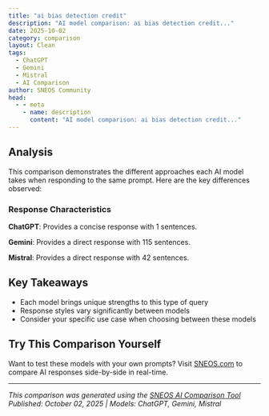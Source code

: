 ```yaml
---
title: "ai bias detection credit"
description: "AI model comparison: ai bias detection credit..."
date: 2025-10-02
category: comparison
layout: Clean
tags:
  - ChatGPT
  - Gemini
  - Mistral
  - AI Comparison
author: SNEOS Community
head:
  - - meta
    - name: description
      content: "AI model comparison: ai bias detection credit..."
---
```


<ChatComparison
  title="ai bias detection credit"
  prompt="ai bias detection credit"
  :responses='{
    "ChatGPT": "AI bias detection is an essential area of research and practice in artificial intelligence and machine learning, focusing on identifying and mitigating biases in AI models and data. Bias in AI can lead to unfair outcomes, perpetuate stereotypes, and affect decision-making processes in critical areas like hiring, lending, law enforcement, and healthcare.\n\n### Key Aspects of AI Bias Detection\n\n1. **Types of Bias**:\n   - **Data Bias**: Occurs when training data is unrepresentative of the population, leading to skewed model performance.\n   - **Algorithmic Bias**: Arises from the algorithms themselves, which may inadvertently favor certain groups or outcomes over others.\n   - **Societal Bias**: Reflected ideologies or cultural perceptions that can seep into data and model training.\n\n2. **Detection Methods**:\n   - **Statistical Analysis**: Techniques such as disproportionality metrics, disparate impact analysis, and fairness-aware algorithms help identify biases in data.\n   - **Model Auditing**: Evaluating model outputs across different demographic groups to ensure fairness.\n   - **Performance Metrics**: Using fairness metrics like equal opportunity, demographic parity, and calibration to assess model bias.\n\n3. **Tools and Frameworks**:\n   - **Fairness Indicators**: Tools like Google&#39;s Fairness Indicators provide visualizations to assess model fairness.\n   - **AIF360 (AI Fairness 360)**: An open-source library from IBM to help detect and mitigate bias in AI models.\n   - **FairLearn**: A toolkit that can be used to mitigate unfairness in AI systems.\n\n4. **Mitigation Strategies**:\n   - **Preprocessing**: Altering training data to remove biases before model training.\n   - **In-processing**: Modifying the algorithm during training to ensure fairness constraints are met.\n   - **Postprocessing**: Adjusting the model&#39;s outputs to ensure equitable outcomes.\n\n5. **Ethical Considerations**: \n   - Ensuring transparency in AI systems and decision-making processes is paramount.\n   - Engaging stakeholders and diverse groups in discussions about fairness can improve understanding and acceptance.\n\n6. **Regulatory and Compliance**:\n   - Metrics and standards are being developed by governments and organizations (like the EU&#39;s AI Act) to ensure fairness and accountability in AI systems.\n\n### Conclusion\nAI bias detection is not just a technical challenge but also a societal issue that requires collaboration between technologists, ethicists, and policymakers. Advancements in this field are crucial to building fair and trustworthy AI systems that serve all individuals equitably.",
    "Gemini": "Okay, let\u0027s break down AI bias detection in the context of credit, covering the importance, methods, challenges, and potential solutions.\n\n**Why is AI Bias Detection Crucial in Credit?**\n\n*   **Fairness and Equity:** Credit decisions significantly impact people\u0027s lives (access to housing, loans for education, starting businesses, etc.). Biased AI systems can perpetuate and even amplify existing societal inequalities, leading to unfair denial of credit or less favorable terms for certain groups (e.g., based on race, gender, ethnicity, location).  This violates ethical principles and can have legal ramifications.\n*   **Legal and Regulatory Compliance:**  Many countries and regions have laws and regulations that prohibit discrimination in lending. Using biased AI systems can lead to violations of these laws, resulting in fines, lawsuits, and reputational damage.  Examples include the Equal Credit Opportunity Act (ECOA) in the US.\n*   **Reputational Risk:**  News of a biased AI system used for credit decisions can severely damage a financial institution\u0027s reputation, leading to loss of customers and investor confidence.  Consumers are increasingly sensitive to issues of fairness and social responsibility.\n*   **Business Performance:** Biased models can lead to inaccurate risk assessments, potentially resulting in lost revenue from missed lending opportunities or increased losses from extending credit to higher-risk individuals who were wrongly assessed as low-risk.  A biased model is simply a less accurate model.\n*   **Social Impact:**  Widespread use of biased credit AI can exacerbate societal inequalities, hindering economic mobility and perpetuating cycles of poverty for certain groups.\n\n**Sources of Bias in Credit AI Systems:**\n\nBias can creep into AI systems at various stages of the development and deployment lifecycle:\n\n1.  **Data Bias:**\n    *   **Historical Bias:** The training data reflects past societal biases and discriminatory practices (e.g., historical redlining in real estate).\n    *   **Sampling Bias:** The training data is not representative of the entire population.  For example, if the data overrepresents certain demographic groups.\n    *   **Measurement Bias:**  The way data is collected or measured introduces bias.  For instance, using zip codes as a proxy for race.\n    *   **Proxy Variables:** Using variables that are highly correlated with protected characteristics (e.g., race, gender) even if those characteristics are not explicitly included in the model.  These proxies can perpetuate bias.\n\n2.  **Algorithmic Bias:**\n    *   **Model Selection Bias:** Choosing a model that performs better for some groups than others.\n    *   **Feature Engineering Bias:** The way features are created or transformed introduces bias.\n    *   **Optimization Bias:** The objective function used to train the model inadvertently favors certain groups.\n\n3.  **Human Bias:**\n    *   **Bias in Data Labeling:** Human annotators introduce their own biases when labeling data.\n    *   **Bias in Model Development:** Developers\u0027 assumptions and choices can introduce bias into the model.\n    *   **Bias in Model Deployment:** The way the model is deployed and used can introduce bias.\n\n**Methods for AI Bias Detection in Credit:**\n\nHere are some common methods used to detect bias in credit AI systems:\n\n1.  **Statistical Parity/Demographic Parity:**\n\n    *   **Concept:**  Ensures that the proportion of individuals receiving a positive outcome (e.g., loan approval) is the same across all protected groups.\n    *   **Metric:**  Compare approval rates across different groups. A significant difference indicates potential bias.\n    *   **Limitation:**  May not be desirable in all cases, as it doesn\u0027t consider whether individuals are equally qualified. Can lead to \u0022reverse discrimination.\u0022\n\n2.  **Equal Opportunity/Equalized Odds:**\n\n    *   **Concept:**  Ensures that the model has the same true positive rate (TPR) and false positive rate (FPR) across all protected groups.\n    *   **Metric:**  Compare TPR and FPR across different groups. Significant differences indicate potential bias.\n    *   **Advantage:**  Focuses on the model\u0027s accuracy for different groups, rather than just approval rates.\n\n3.  **Predictive Parity/Calibration:**\n\n    *   **Concept:**  Ensures that the model\u0027s predictions are equally accurate for all groups.\n    *   **Metric:**  Compare the probability of default for different groups. If the model is well-calibrated, the predicted probability should match the actual default rate.\n    *   **Advantage:**  Focuses on the reliability of the model\u0027s predictions.\n\n4.  **Individual Fairness:**\n\n    *   **Concept:**  Ensures that similar individuals are treated similarly, regardless of their group membership.\n    *   **Metric:**  Measure the similarity between individuals and compare their predicted outcomes.\n    *   **Challenge:**  Defining and measuring similarity can be difficult.\n\n5.  **Causal Analysis:**\n\n    *   **Concept:**  Identifies and removes causal pathways through which protected attributes influence credit decisions.\n    *   **Method:**  Uses techniques like causal diagrams and mediation analysis to understand the relationships between variables.\n    *   **Advantage:**  Can help to identify and address the root causes of bias.\n\n6.  **Adversarial Debiasing:**\n\n    *   **Concept:**  Trains an adversarial network to remove information about protected attributes from the model\u0027s predictions.\n    *   **Method:**  Uses techniques from adversarial machine learning to make the model more fair.\n    *   **Advantage:**  Can be effective at reducing bias without significantly impacting model accuracy.\n\n7.  **Explainable AI (XAI) Techniques:**\n\n    *   **Concept:**  Uses techniques to understand how the model makes its decisions and identify potentially biased features.\n    *   **Methods:**  Techniques like SHAP values, LIME, and feature importance analysis.\n    *   **Advantage:**  Provides insights into the model\u0027s behavior and can help to identify sources of bias.\n\n**Tools and Libraries for Bias Detection:**\n\n*   **AI Fairness 360 (AIF360):** An open-source toolkit developed by IBM that provides a comprehensive set of metrics and algorithms for detecting and mitigating bias.\n*   **Fairlearn:** A Python package developed by Microsoft that provides tools for fairness assessment and mitigation.\n*   **Responsible AI Toolbox:** A suite of tools from Microsoft Azure that includes features for fairness assessment, explainability, and privacy.\n*   **TensorFlow Responsible AI Toolkit:** A toolkit from Google that provides tools for understanding and mitigating bias in TensorFlow models.\n*   **SHAP (SHapley Additive exPlanations):** A library for explaining the output of machine learning models.\n\n**Challenges in AI Bias Detection for Credit:**\n\n*   **Defining Fairness:** There is no single, universally accepted definition of fairness. Different fairness metrics can lead to different conclusions.\n*   **Data Availability and Quality:**  Accurate and representative data is essential for detecting and mitigating bias. However, such data is often difficult to obtain.\n*   **Complexity of AI Models:**  Complex AI models can be difficult to interpret and understand, making it challenging to identify sources of bias.\n*   **Trade-off Between Fairness and Accuracy:**  Reducing bias can sometimes come at the cost of reduced model accuracy.\n*   **Evolving Regulations:**  The legal and regulatory landscape around AI fairness is constantly evolving, making it difficult for financial institutions to stay compliant.\n*   **Lack of Transparency:**  Some AI models are \u0022black boxes,\u0022 making it difficult to understand how they make decisions.\n*   **Feedback Loops:** Biased AI systems can create feedback loops that reinforce and amplify existing biases.  For example, if a biased model denies credit to a certain group, they may have fewer opportunities to improve their credit score, leading to further denials in the future.\n\n**Mitigation Strategies (Going Beyond Detection):**\n\nBias detection is only the first step.  Here are some strategies for mitigating bias:\n\n1.  **Data Preprocessing:**\n    *   **Re-weighting:** Assign different weights to different data points to balance the representation of different groups.\n    *   **Resampling:**  Oversample underrepresented groups or undersample overrepresented groups.\n    *   **Data Augmentation:**  Create new data points for underrepresented groups.\n    *   **Suppression:**  Remove or mask protected attributes from the data.  However, be careful about proxy variables.\n\n2.  **Algorithmic Modifications:**\n    *   **Fairness-Aware Training:**  Modify the training process to explicitly optimize for fairness.\n    *   **Adversarial Debiasing:**  Train an adversarial network to remove information about protected attributes from the model\u0027s predictions.\n    *   **Post-processing:**  Adjust the model\u0027s predictions to improve fairness.\n\n3.  **Monitoring and Auditing:**\n    *   **Regularly monitor the model\u0027s performance for bias.**\n    *   **Conduct regular audits to ensure that the model is fair and compliant.**\n    *   **Establish a process for addressing bias issues when they are identified.**\n\n4.  **Transparency and Explainability:**\n    *   **Use explainable AI (XAI) techniques to understand how the model makes its decisions.**\n    *   **Provide transparency to consumers about how their creditworthiness is assessed.**\n\n5.  **Human Oversight:**\n    *   **Involve human experts in the development and deployment of AI systems.**\n    *   **Establish a process for human review of credit decisions made by AI systems.**\n\n**Best Practices for Building Fair Credit AI Systems:**\n\n*   **Define Fairness Clearly:** Establish a clear and measurable definition of fairness that aligns with your organization\u0027s values and legal requirements.\n*   **Assemble a Diverse Team:**  Involve individuals with diverse backgrounds and perspectives in the development and deployment of AI systems.\n*   **Data Governance:** Implement robust data governance policies to ensure data quality, accuracy, and representativeness.\n*   **Document Everything:** Document all aspects of the AI system, including the data used, the algorithms used, and the fairness metrics used.\n*   **Regular Training:** Provide regular training to employees on AI fairness and ethical considerations.\n*   **Continuous Improvement:** Continuously monitor and improve the AI system to ensure that it remains fair and accurate over time.\n\n**In Summary:**\n\nAI bias detection is a critical component of responsible AI development and deployment in the credit industry. By understanding the sources of bias, using appropriate detection methods, and implementing effective mitigation strategies, financial institutions can build fair and equitable credit AI systems that benefit both their business and society as a whole. The key is to be proactive, transparent, and committed to continuous improvement.\n",
    "Mistral": "Detecting bias in AI systems, particularly in credit scoring and lending, is crucial to ensure fairness and prevent discrimination. Here are some steps and methods to detect and mitigate bias in AI-driven credit systems:\n\n### 1. **Data Collection and Preprocessing**\n   - **Data Audit**: Review the data used to train the AI model to ensure it is representative and free from historical biases.\n   - **Feature Selection**: Be cautious about which features are included. Features like race, gender, or zip code can introduce bias.\n   - **Data Balancing**: Ensure that the dataset is balanced across different demographic groups to avoid underrepresentation.\n\n### 2. **Bias Detection Techniques**\n   - **Statistical Tests**: Use statistical methods to detect disparities in outcomes across different groups. For example, check if the approval rates differ significantly between different demographic groups.\n   - **Fairness Metrics**: Implement fairness metrics such as demographic parity, equal opportunity, and equalized odds to quantify bias.\n   - **Bias Mitigation Algorithms**: Use algorithms specifically designed to mitigate bias, such as reweighing, disparate impact remover, and the preprocessing technique.\n\n### 3. **Model Training and Evaluation**\n   - **Cross-Validation**: Use cross-validation techniques to ensure the model performs well across different subgroups.\n   - **Bias Auditing Tools**: Utilize tools like Aequitas, AI Fairness 360, and Fairlearn to audit the model for bias.\n   - **Sensitivity Analysis**: Conduct sensitivity analysis to understand how changes in input features affect the model\u0027s predictions.\n\n### 4. **Post-Deployment Monitoring**\n   - **Continuous Monitoring**: Continuously monitor the model\u0027s performance in real-world scenarios to detect any emerging biases.\n   - **Feedback Loops**: Implement feedback loops to gather data on the model\u0027s decisions and their impact on different groups.\n   - **Regular Audits**: Conduct regular audits to ensure the model remains fair and unbiased over time.\n\n### 5. **Transparency and Accountability**\n   - **Explainability**: Use explainable AI techniques to make the model\u0027s decision-making process transparent.\n   - **Documentation**: Document the data sources, preprocessing steps, model training process, and evaluation metrics to ensure transparency.\n   - **Stakeholder Involvement**: Involve diverse stakeholders, including representatives from different demographic groups, in the development and evaluation process.\n\n### 6. **Regulatory Compliance**\n   - **Legal Standards**: Ensure the AI system complies with relevant legal standards and regulations, such as the Equal Credit Opportunity Act (ECOA) in the United States.\n   - **Ethical Guidelines**: Follow ethical guidelines and best practices for AI development and deployment.\n\n### Tools and Frameworks\n- **AI Fairness 360 (AIF360)**: An open-source toolkit by IBM to help detect and mitigate bias in machine learning models.\n- **Fairlearn**: A Python library by Microsoft to assess and improve the fairness of AI models.\n- **Aequitas**: An open-source bias and fairness audit toolkit for machine learning models.\n\n### Example Workflow\n1. **Data Collection**: Gather credit application data, ensuring it is representative and balanced.\n2. **Preprocessing**: Clean the data, remove sensitive features, and balance the dataset.\n3. **Model Training**: Train the model using fairness-aware algorithms.\n4. **Evaluation**: Evaluate the model using fairness metrics and statistical tests.\n5. **Deployment**: Deploy the model and implement continuous monitoring.\n6. **Auditing**: Conduct regular audits and involve stakeholders in the process.\n\nBy following these steps and utilizing the available tools, you can effectively detect and mitigate bias in AI-driven credit systems, ensuring fairness and compliance with regulatory standards."
  }'
  published-date="13:38"
/>

## Analysis

This comparison demonstrates the different approaches each AI model takes when responding to the same prompt. Here are the key differences observed:

### Response Characteristics

**ChatGPT**: Provides a concise response with 1 sentences. 

**Gemini**: Provides a direct response with 115 sentences. 

**Mistral**: Provides a direct response with 42 sentences. 

## Key Takeaways

- Each model brings unique strengths to this type of query
- Response styles vary significantly between models
- Consider your specific use case when choosing between these models

## Try This Comparison Yourself

Want to test these models with your own prompts? Visit [SNEOS.com](https://sneos.com) to compare AI responses side-by-side in real-time.

---

*This comparison was generated using the [SNEOS AI Comparison Tool](https://sneos.com)*
*Published: October 02, 2025 | Models: ChatGPT, Gemini, Mistral*
